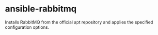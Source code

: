 ansible-rabbitmq
================

Installs RabbitMQ from the official apt repository and applies the specified configuration options.
